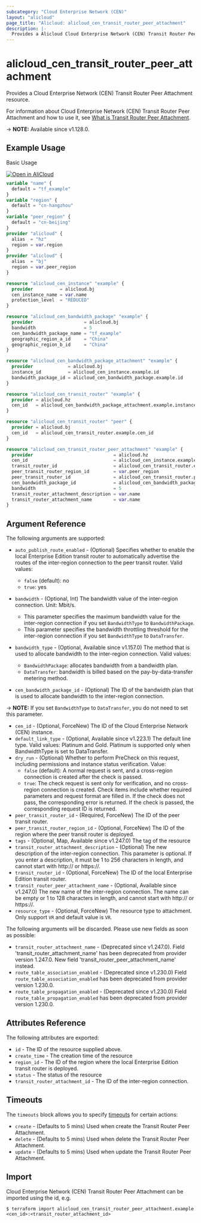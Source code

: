 ```yaml
---
subcategory: "Cloud Enterprise Network (CEN)"
layout: "alicloud"
page_title: "Alicloud: alicloud_cen_transit_router_peer_attachment"
description: |-
  Provides a Alicloud Cloud Enterprise Network (CEN) Transit Router Peer Attachment resource.
---
```


# alicloud_cen_transit_router_peer_attachment

Provides a Cloud Enterprise Network (CEN) Transit Router Peer Attachment resource.



For information about Cloud Enterprise Network (CEN) Transit Router Peer Attachment and how to use it, see [What is Transit Router Peer Attachment](https://next.api.alibabacloud.com/document/Cbn/2017-09-12/CreateTransitRouterPeerAttachment).

-> **NOTE:** Available since v1.128.0.

## Example Usage

Basic Usage

<div style="display: block;margin-bottom: 40px;"><div class="oics-button" style="float: right;position: absolute;margin-bottom: 10px;">
  <a href="https://api.aliyun.com/terraform?resource=alicloud_cen_transit_router_peer_attachment&exampleId=c0d36f70-8856-a451-6a1e-ab5f03e359c0dd0321da&activeTab=example&spm=docs.r.cen_transit_router_peer_attachment.0.c0d36f7088&intl_lang=EN_US" target="_blank">
    <img alt="Open in AliCloud" src="https://img.alicdn.com/imgextra/i1/O1CN01hjjqXv1uYUlY56FyX_!!6000000006049-55-tps-254-36.svg" style="max-height: 44px; max-width: 100%;">
  </a>
</div></div>

```terraform
variable "name" {
  default = "tf_example"
}
variable "region" {
  default = "cn-hangzhou"
}
variable "peer_region" {
  default = "cn-beijing"
}
provider "alicloud" {
  alias  = "hz"
  region = var.region
}
provider "alicloud" {
  alias  = "bj"
  region = var.peer_region
}

resource "alicloud_cen_instance" "example" {
  provider          = alicloud.bj
  cen_instance_name = var.name
  protection_level  = "REDUCED"
}

resource "alicloud_cen_bandwidth_package" "example" {
  provider                   = alicloud.bj
  bandwidth                  = 5
  cen_bandwidth_package_name = "tf_example"
  geographic_region_a_id     = "China"
  geographic_region_b_id     = "China"
}

resource "alicloud_cen_bandwidth_package_attachment" "example" {
  provider             = alicloud.bj
  instance_id          = alicloud_cen_instance.example.id
  bandwidth_package_id = alicloud_cen_bandwidth_package.example.id
}

resource "alicloud_cen_transit_router" "example" {
  provider = alicloud.hz
  cen_id   = alicloud_cen_bandwidth_package_attachment.example.instance_id
}

resource "alicloud_cen_transit_router" "peer" {
  provider = alicloud.bj
  cen_id   = alicloud_cen_transit_router.example.cen_id
}

resource "alicloud_cen_transit_router_peer_attachment" "example" {
  provider                              = alicloud.hz
  cen_id                                = alicloud_cen_instance.example.id
  transit_router_id                     = alicloud_cen_transit_router.example.transit_router_id
  peer_transit_router_region_id         = var.peer_region
  peer_transit_router_id                = alicloud_cen_transit_router.peer.transit_router_id
  cen_bandwidth_package_id              = alicloud_cen_bandwidth_package_attachment.example.bandwidth_package_id
  bandwidth                             = 5
  transit_router_attachment_description = var.name
  transit_router_attachment_name        = var.name
}
```

## Argument Reference

The following arguments are supported:
* `auto_publish_route_enabled` - (Optional) Specifies whether to enable the local Enterprise Edition transit router to automatically advertise the routes of the inter-region connection to the peer transit router. Valid values:

  - `false` (default): no
  - `true`: yes
* `bandwidth` - (Optional, Int) The bandwidth value of the inter-region connection. Unit: Mbit/s.

  - This parameter specifies the maximum bandwidth value for the inter-region connection if you set `BandwidthType` to `BandwidthPackage`.
  - This parameter specifies the bandwidth throttling threshold for the inter-region connection if you set `BandwidthType` to `DataTransfer`.
* `bandwidth_type` - (Optional, Available since v1.157.0) The method that is used to allocate bandwidth to the inter-region connection. Valid values:

  - `BandwidthPackage`: allocates bandwidth from a bandwidth plan.
  - `DataTransfer`: bandwidth is billed based on the pay-by-data-transfer metering method.
* `cen_bandwidth_package_id` - (Optional) The ID of the bandwidth plan that is used to allocate bandwidth to the inter-region connection.

-> **NOTE:**   If you set `BandwidthType` to `DataTransfer`, you do not need to set this parameter.

* `cen_id` - (Optional, ForceNew) The ID of the Cloud Enterprise Network (CEN) instance.
* `default_link_type` - (Optional, Available since v1.223.1) The default line type.
Valid values: Platinum and Gold.
Platinum is supported only when BandwidthType is set to DataTransfer.
* `dry_run` - (Optional) Whether to perform PreCheck on this request, including permissions and instance status verification. Value:
  - `false` (default): A normal request is sent, and a cross-region connection is created after the check is passed.
  - `true`: The check request is sent only for verification, and no cross-region connection is created. Check items include whether required parameters and request format are filled in. If the check does not pass, the corresponding error is returned. If the check is passed, the corresponding request ID is returned.
* `peer_transit_router_id` - (Required, ForceNew) The ID of the peer transit router.
* `peer_transit_router_region_id` - (Optional, ForceNew) The ID of the region where the peer transit router is deployed.
* `tags` - (Optional, Map, Available since v1.247.0) The tag of the resource
* `transit_router_attachment_description` - (Optional) The new description of the inter-region connection.
This parameter is optional. If you enter a description, it must be 1 to 256 characters in length, and cannot start with http:// or https://.
* `transit_router_id` - (Optional, ForceNew) The ID of the local Enterprise Edition transit router.
* `transit_router_peer_attachment_name` - (Optional, Available since v1.247.0) The new name of the inter-region connection.
The name can be empty or 1 to 128 characters in length, and cannot start with http:// or https://.
* `resource_type` - (Optional, ForceNew) The resource type to attachment. Only support `VR` and default value is `VR`.

The following arguments will be discarded. Please use new fields as soon as possible:
* `transit_router_attachment_name` - (Deprecated since v1.247.0). Field 'transit_router_attachment_name' has been deprecated from provider version 1.247.0. New field 'transit_router_peer_attachment_name' instead.
* `route_table_association_enabled` - (Deprecated since v1.230.0) Field `route_table_association_enabled` has been deprecated from provider version 1.230.0.
* `route_table_propagation_enabled` - (Deprecated since v1.230.0) Field `route_table_propagation_enabled` has been deprecated from provider version 1.230.0.

## Attributes Reference

The following attributes are exported:
* `id` - The ID of the resource supplied above.
* `create_time` - The creation time of the resource
* `region_id` - The ID of the region where the local Enterprise Edition transit router is deployed.
* `status` - The status of the resource
* `transit_router_attachment_id` - The ID of the inter-region connection.

## Timeouts

The `timeouts` block allows you to specify [timeouts](https://www.terraform.io/docs/configuration-0-11/resources.html#timeouts) for certain actions:
* `create` - (Defaults to 5 mins) Used when create the Transit Router Peer Attachment.
* `delete` - (Defaults to 5 mins) Used when delete the Transit Router Peer Attachment.
* `update` - (Defaults to 5 mins) Used when update the Transit Router Peer Attachment.

## Import

Cloud Enterprise Network (CEN) Transit Router Peer Attachment can be imported using the id, e.g.

```shell
$ terraform import alicloud_cen_transit_router_peer_attachment.example <cen_id>:<transit_router_attachment_id>
```